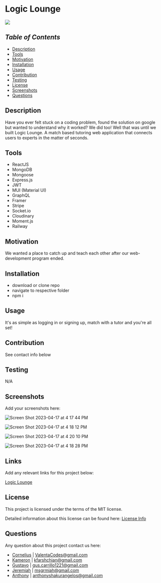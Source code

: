 # Logic Lounge

<a href="https://choosealicense.com/licenses/mit">
<img src="https://img.shields.io/badge/License-MIT-blue" />
</a>

## _Table of Contents_

- [Description](#description)
- [Tools](#tools)
- [Motivation](#motivation)
- [Installation](#installation)
- [Usage](#usage)
- [Contribution](#contribution)
- [Testing](#testing)
- [License](#license)
- [Screenshots](#screenshots)
- [Questions](#questions)

## **Description**

Have you ever felt stuck on a coding problem, found the solution on google but wanted to understand why it worked? We did too! Well that was until we built Logic Lounge. A match based tutoring web application that connects users to experts in the matter of seconds.

## **Tools**

- ReactJS
- MongoDB
- Mongoose
- Express.js
- JWT
- MUI (Material UI)
- GraphQL
- Framer
- Stripe
- Socket.io
- Cloudinary
- Moment.js
- Railway

## **Motivation**

We wanted a place to catch up and teach each other after our web-development program ended.

## **Installation**

- download or clone repo
- navigate to respective folder
- npm i

## **Usage**

It's as simple as logging in or signing up, match with a tutor and you're all set!

## **Contribution**

See contact info below

## **Testing**

N/A

## **Screenshots**

Add your screenshots here:

![Screen Shot 2023-04-17 at 4 17 44 PM](https://user-images.githubusercontent.com/92850947/232623168-96507a18-5122-45e9-931b-bd3d14fda126.png)

![Screen Shot 2023-04-17 at 4 18 12 PM](https://user-images.githubusercontent.com/92850947/232623208-ca5748e8-ac5f-4740-82ee-96e07696152a.png)

![Screen Shot 2023-04-17 at 4 20 10 PM](https://user-images.githubusercontent.com/92850947/232623222-cd0d9815-39ce-496a-981a-816572971409.png)

![Screen Shot 2023-04-17 at 4 18 28 PM](https://user-images.githubusercontent.com/92850947/232623237-a04936b7-afad-4d1c-b96c-cb47abef6ed0.png)

## **Links**

Add any relevant links for this project below:

[Logic Lounge](https://logic-lounge-production.up.railway.app/)

## License

This project is licensed under the terms of the MIT license.

Detailed information about this license can be found here: [License Info](https://choosealicense.com/licenses/mit)

## Questions

Any question about this project contact us here:

- [Cornelius](https://github.com/ValentaCodes) | <ValentaCodes@gmail.com>
- [Kameron](https://github.com/kfarshchian) | <kfarshchian@gmail.com>
- [Gustavo](https://github.com/0zrk23) | <gus.carrillo1221@gmail.com>
- [Jeremiah](https://github.com/MiahHub) | <msgrmiah@gmail.com>
- [Anthony](https://github.com/Anthonyshakurangelos) | <anthonyshakurangelos@gmail.com>
